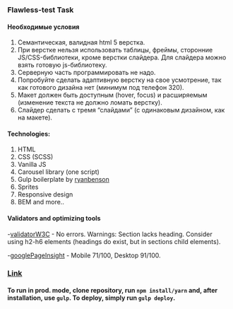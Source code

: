 ### Flawless-test Task

#### Необходимые условия
1. Семантическая, валидная html 5 верстка.
2. При верстке нельзя использовать таблицы, фреймы, сторонние JS/CSS-библиотеки, кроме верстки слайдера. Для слайдера можно взять готовую js-библиотеку.
3. Серверную часть программировать не надо.
4. Попробуйте сделать адаптивную верстку на свое усмотрение, так как готового дизайна нет (минимум под телефон 320).
5. Макет должен быть доступным (hover, focus) и расширяемым (изменение текста не должно ломать верстку).
6. Слайдер сделать с тремя “слайдами” (с одинаковым дизайном, как на макете).

#### Technologies:

1. HTML
2. CSS (SCSS)
3. Vanilla JS
4. Carousel library (one script)
5. Gulp boilerplate by [ryanbenson](https://github.com/ryanbenson/Harvest)
6. Sprites
7. Responsive design
8. BEM
and more..

#### Validators and optimizing tools

-[validatorW3C](https://validator.w3.org/) - No errors. Warnings: Section lacks heading. Consider using h2-h6 elements (headings do exist, but in sections child elements).

-[googlePageInsight](https://developers.google.com/speed/pagespeed/insights/?url=actually-vase.surge.sh&tab=mobile) - Mobile 71/100, Desktop 91/100.

### [Link](http://actually-vase.surge.sh/)

#### To run in prod. mode, clone repository, run `npm install/yarn` and, after installation, use `gulp`. To deploy, simply run `gulp deploy`.